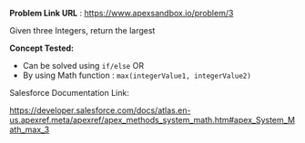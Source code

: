 **Problem Link URL** : https://www.apexsandbox.io/problem/3

Given three Integers, return the largest

**Concept Tested:**
- Can be solved using `if/else`    OR
- By using Math function : `max(integerValue1, integerValue2)`

Salesforce Documentation Link:

https://developer.salesforce.com/docs/atlas.en-us.apexref.meta/apexref/apex_methods_system_math.htm#apex_System_Math_max_3